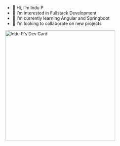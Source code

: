 - 👋 Hi, I’m Indu P
- 👀 I’m interested in Fullstack Development 
- 🌱 I’m currently learning Angular and Springboot
- 💞️ I’m looking to collaborate on new projects

<!---
indup7/indup7 is a ✨ special ✨ repository because its `README.md` (this file) appears on your GitHub profile.
You can click the Preview link to take a look at your changes.
--->
<a href="https://app.daily.dev/indup"><img src="https://api.daily.dev/devcards/v2/tuMaM4MZbSftxl8GMuAmr.png?r=v2w" width="356" alt="Indu P's Dev Card"/></a>
